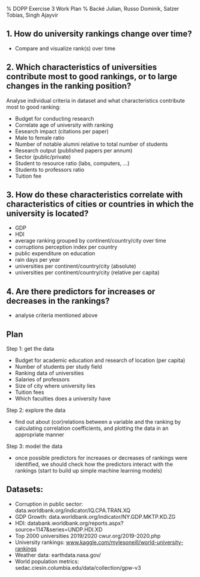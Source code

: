 % DOPP Exercise 3 Work Plan
% Backé Julian, Russo Dominik, Salzer Tobias, Singh Ajayvir

<!-- compile with: pandoc -o plan.pdf plan.md -->


## 1. How do university rankings change over time?

*    Compare and visualize rank(s) over time


## 2. Which characteristics of universities contribute most to good rankings, or to large changes in the ranking position?

Analyse individual criteria in dataset and what characteristics contribute most to good ranking:

*   Budget for conducting research
*   Correlate age of university with ranking
*   Eesearch impact (citations per paper)
*   Male to female ratio
*   Number of notable alumni relative to total number of students
*   Research output (published papers per annum)
*   Sector (public/private)
*   Student to resource ratio (labs, computers, ...)
*   Students to professors ratio
*   Tuition fee


## 3. How do these characteristics correlate with characteristics of cities or countries in which the university is located?
*   GDP
*   HDI
*   average ranking grouped by continent/country/city over time
*   corruptions perception index per country
*   public expenditure on education
*   rain days per year
*   universities per continent/country/city (absolute)
*   universities per continent/country/city (relative per capita)


## 4. Are there predictors for increases or decreases in the rankings?

*   analyse criteria mentioned above


## Plan

Step 1: get the data

*   Budget for academic education and research of location (per capita)
*   Number of students per study field
*   Ranking data of universities
*   Salaries of professors
*   Size of city where university lies
*   Tuition fees
*   Which faculties does a university have


Step 2: explore the data

*   find out about (cor)relations between a variable and the ranking by calculating correlation coefficients, and plotting the data in an appropriate manner


Step 3: model the data

*   once possible predictors for increases or decreases of rankings were identified, we should check how the predictors interact with the rankings (start to build up simple machine learning models)


## Datasets:

*   Corruption in public sector: data.worldbank.org/indicator/IQ.CPA.TRAN.XQ
*   GDP Growth: data.worldbank.org/indicator/NY.GDP.MKTP.KD.ZG
*   HDI: databank.worldbank.org/reports.aspx?source=1147&series=UNDP.HDI.XD
*   Top 2000 universities 2019/2020 cwur.org/2019-2020.php
*   University rankings: www.kaggle.com/mylesoneill/world-university-rankings
*   Weather data: earthdata.nasa.gov/
*   World population metrics: sedac.ciesin.columbia.edu/data/collection/gpw-v3
